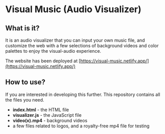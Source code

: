 # Visual Music (Audio Visualizer)
## What is it?
It is an audio visualizer that you can input your own music file, 
and customize the web with a few selections of background videos 
and color palettes to enjoy the visual-audio experience.

The website has been deployed at [https://visual-music.netlify.app/](https://visual-music.netlify.app/)

## How to use?
If you are interested in developing this further. This repository contains all the files you need.

- **index.html** - the HTML file
- **visualizer.js** - the JavaScript file
- **video\(x\).mp4** - background videos
- a few files related to logos, and a royalty-free mp4 file for testing

